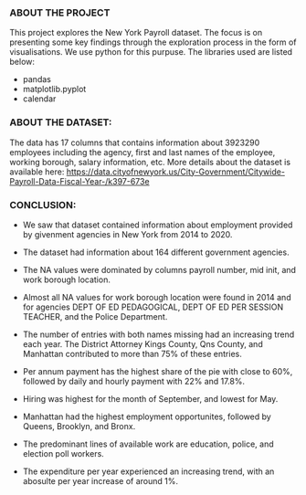 ### ABOUT THE PROJECT

This project explores the New York Payroll dataset. The focus is on presenting some key findings through the exploration process in the form of visualisations. We use python for this purpuse. The libraries used are listed below:

- pandas
- matplotlib.pyplot
- calendar

### ABOUT THE DATASET:

The data has 17 columns that contains information about 3923290 employees including the agency, first and last names of the employee, working borough, salary information, etc. More details about the dataset is available here: https://data.cityofnewyork.us/City-Government/Citywide-Payroll-Data-Fiscal-Year-/k397-673e


### CONCLUSION:

- We saw that dataset contained information about employment provided by givenment agencies in New York from 2014 to 2020.

- The dataset had information about 164 different government agencies.

- The NA values were dominated by columns payroll number, mid init, and work borough location.

- Almost all NA values for work borough location were found in 2014 and for agencies DEPT OF ED PEDAGOGICAL, DEPT OF ED PER SESSION TEACHER, and the Police Department.

- The number of entries with both names missing had an increasing trend each year. The District Attorney Kings County, Qns County, and Manhattan contributed to more than 75% of these entries.

- Per annum payment has the highest share of the pie with close to 60%, followed by daily and hourly payment with 22% and 17.8%.

- Hiring was highest for the month of September, and lowest for May.

- Manhattan had the highest employment opportunites, followed by Queens, Brooklyn, and Bronx.

- The predominant lines of available work are education, police, and election poll workers.

- The expenditure per year experienced an increasing trend, with an abosulte per year increase of around 1%.
